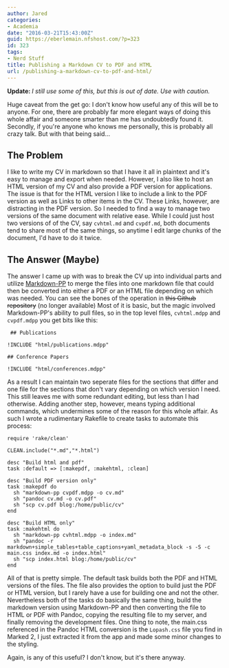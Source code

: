 ```yaml
---
author: Jared
categories:
- Academia
date: "2016-03-21T15:43:00Z"
guid: https://eberlemain.nfshost.com/?p=323
id: 323
tags:
- Nerd Stuff
title: Publishing a Markdown CV to PDF and HTML
url: /publishing-a-markdown-cv-to-pdf-and-html/
---
```

<!-- wp:paragraph -->
<p><strong>Update: </strong><em>I still use some of this, but this is out of date. Use with caution.</em></p>
<!-- /wp:paragraph -->

<!-- wp:paragraph -->
<p>Huge caveat from the get go: I don't know how useful any of this will be to anyone. For one, there are probably far more elegant ways of doing this whole affair and someone smarter than me has undoubtedly found it. Secondly, if you're anyone who knows me personally, this is probably all crazy talk. But with that being said…</p>
<!-- /wp:paragraph -->

<!-- wp:heading -->
<h2>The Problem</h2>
<!-- /wp:heading -->

<!-- wp:paragraph -->
<p>I like to write my CV in markdown so that I have it all in plaintext and it's easy to manage and export when needed. However, I also like to host an HTML version of my CV and also provide a PDF version for applications. The issue is that for the HTML version I like to include a link to the PDF version as well as Links to other items in the CV. These Links, however, are distracting in the PDF version. So I needed to find a way to manage two versions of the same document with relative ease. While I could just host two versions of of the CV, say <code>cvhtml.md</code> and <code>cvpdf.md</code>, both documents tend to share most of the same things, so anytime I edit large chunks of the document, I'd have to do it twice.</p>
<!-- /wp:paragraph -->

<!-- wp:heading -->
<h2>The Answer (Maybe)</h2>
<!-- /wp:heading -->

<!-- wp:paragraph -->
<p>The answer I came up with was to break the CV up into individual parts and utilize <a href="https://github.com/jreese/markdown-pp">Markdown-PP</a> to merge the files into one markdown file that could then be converted into either a PDF or an HTML file depending on which was needed. You can see the bones of the operation in <s>this Github repository</s> (no longer available) Most of it is basic, but the magic involved Markdown-PP's ability to pull files, so in the top level files, <code>cvhtml.mdpp</code> and <code>cvpdf.mdpp</code> you get bits like this:</p>
<!-- /wp:paragraph -->

<!-- wp:code -->
<pre class="wp-block-code"><code> ## Publications

!INCLUDE "html/publications.mdpp"

## Conference Papers

!INCLUDE "html/conferences.mdpp" </code></pre>
<!-- /wp:code -->

<!-- wp:paragraph -->
<p>As a result I can maintain two seperate files for the sections that differ and one file for the sections that don't vary depending on which version I need. This still leaves me with some redundant editing, but less than I had otherwise. Adding another step, however, means typing additional commands, which undermines some of the reason for this whole affair. As such I wrote a rudimentary Rakefile to create tasks to automate this process:</p>
<!-- /wp:paragraph -->

<!-- wp:code -->
<pre class="wp-block-code"><code>require 'rake/clean'

CLEAN.include("*.md","*.html")

desc "Build html and pdf"
task :default =&gt; &#91;:makepdf, :makehtml, :clean]

desc "Build PDF version only"
task :makepdf do
  sh "markdown-pp cvpdf.mdpp -o cv.md"
  sh "pandoc cv.md -o cv.pdf"
  sh "scp cv.pdf blog:/home/public/cv"
end

desc "Build HTML only"
task :makehtml do
  sh "markdown-pp cvhtml.mdpp -o index.md"
  sh "pandoc -r markdown+simple_tables+table_captions+yaml_metadata_block -s -S -c main.css index.md -o index.html"
  sh "scp index.html blog:/home/public/cv"
end</code></pre>
<!-- /wp:code -->

<!-- wp:paragraph -->
<p>All of that is pretty simple. The default task builds both the PDF and HTML versions of the files. The file also provides the option to build just the PDF or HTML version, but I rarely have a use for building one and not the other. Nevertheless both of the tasks do basically the same thing, build the markdown version using Markdown-PP and then converting the file to HTML or PDF with Pandoc, copying the resulting file to my server, and finally removing the development files. One thing to note, the main.css referenced in the Pandoc HTML conversion is the <code>Lopash.css</code> file you find in Marked 2, I just extracted it from the app and made some minor changes to the styling.</p>
<!-- /wp:paragraph -->

<!-- wp:paragraph -->
<p>Again, is any of this useful? I don't know, but it's there anyway.</p>
<!-- /wp:paragraph -->